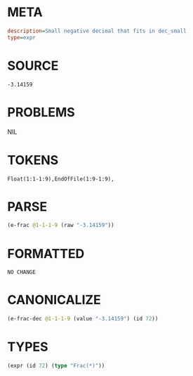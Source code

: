 # META
~~~ini
description=Small negative decimal that fits in dec_small
type=expr
~~~
# SOURCE
~~~roc
-3.14159
~~~
# PROBLEMS
NIL
# TOKENS
~~~zig
Float(1:1-1:9),EndOfFile(1:9-1:9),
~~~
# PARSE
~~~clojure
(e-frac @1-1-1-9 (raw "-3.14159"))
~~~
# FORMATTED
~~~roc
NO CHANGE
~~~
# CANONICALIZE
~~~clojure
(e-frac-dec @1-1-1-9 (value "-3.14159") (id 72))
~~~
# TYPES
~~~clojure
(expr (id 72) (type "Frac(*)"))
~~~
